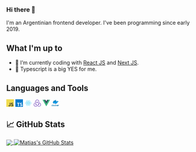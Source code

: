 ### Hi there 👋

I'm an Argentinian frontend developer. I've been programming since early 2019.


## What I'm up to

- 🌱 I’m currently coding with [React JS](https://vuejs.org) and [Next JS](https://nextjs.org/).
- 🙌 Typescript is a big YES for me.


## Languages and Tools
<code><img height="20" src="https://raw.githubusercontent.com/github/explore/80688e429a7d4ef2fca1e82350fe8e3517d3494d/topics/javascript/javascript.png"></code>
<code><img height="20" src="https://raw.githubusercontent.com/github/explore/80688e429a7d4ef2fca1e82350fe8e3517d3494d/topics/typescript/typescript.png"></code>
<code><img height="20" src="https://raw.githubusercontent.com/github/explore/80688e429a7d4ef2fca1e82350fe8e3517d3494d/topics/react/react.png"></code>
<code><img height="20" src="https://raw.githubusercontent.com/github/explore/80688e429a7d4ef2fca1e82350fe8e3517d3494d/topics/redux/redux.png"></code>
<code><img height="20" src="https://raw.githubusercontent.com/github/explore/80688e429a7d4ef2fca1e82350fe8e3517d3494d/topics/vue/vue.png"></code>
<code><img height="20" src="https://raw.githubusercontent.com/github/explore/80688e429a7d4ef2fca1e82350fe8e3517d3494d/topics/docker/docker.png"></code>


## &#x1f4c8; GitHub Stats

<a href="https://github.com/matiashamie/matiashamie">
  <img align="center" src="https://github-readme-stats.vercel.app/api/top-langs/?username=matiashamie&hide=java,html,tex&title_color=70a5fd&text_color=fff&icon_color=bf91f3&bg_color=1a1b27&langs_count=5" />
</a>
<a href="https://github.com/matiashamie/matiashamie">
  <img align="center" src="https://github-readme-stats.vercel.app/api?username=matiashamie&show_icons=true&line_height=33&count_private=true&title_color=70a5fd&text_color=fff&icon_color=bf91f3&bg_color=1a1b27&theme=tokyonight" alt="Matias's GitHub Stats" />
</a>


[1.1]: http://i.imgur.com/0o48UoR.png (github icon with padding)

<!-- icons without padding -->

[1.2]: http://i.imgur.com/9I6NRUm.png (github icon without padding)
[2.2]: https://raw.githubusercontent.com/matiashamie/matiashamie/master/linkedin-3-16.png (LinkedIn icon without padding)


<!-- links to your social media accounts -->

[1]: https://github.com/matiashamie
[2]: https://www.linkedin.com/in/mhamie



<!-- Resources -->
<!-- Icons: https://simpleicons.org/ -->
<!-- GitHub Stats: https://github.com/anuraghazra/github-readme-stats -->
<!-- Emojis: https://emojipedia.org/emoji/ -->
<!-- HTML Emojis: https://www.fileformat.info/index.htm -->
<!-- Shields: https://shields.io/ -->
<!-- Awesome GitHub Profile README: https://github.com/abhisheknaiidu/awesome-github-profile-readme -->

